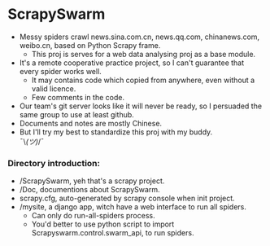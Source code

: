 # ScrapySwarm

* Messy spiders crawl news.sina.com.cn, news.qq.com, chinanews.com, weibo.cn, based on Python Scrapy frame. 
  * This proj is serves for a web data analysing proj as a base module.
* It's a remote cooperative practice project, so I can't guarantee that every spider works well. 
  * It may contains code which copied from anywhere, even without a valid licence.
  * Few comments in the code. 
* Our team's git server looks like it will never be ready, so I persuaded the same group to use at least github.
* Documents and notes are mostly Chinese.
* But I'll try my best to standardize this proj with my buddy.  
¯\\_(ツ)_/¯

### Directory introduction:
* /ScrapySwarm, yeh that's a scrapy project.
* /Doc, documentions about ScrapySwarm.
* scrapy.cfg, auto-generated by scrapy console when init project.
* /mysite, a django app, witch have a web interface to run all spiders.
  * Can only do run-all-spiders process.
  * You'd better to use python script to import Scrapyswarm.control.swarm_api, to run spiders.
